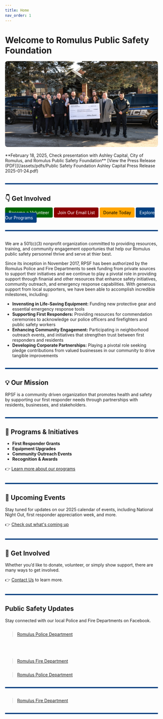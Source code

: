 ```yaml
---
title: Home
nav_order: 1
---
```


# Welcome to Romulus Public Safety Foundation

<img src="/assets/images/AshleyCapital4.jpg" alt="Ashley Capital Building" style="width: 100%; max-height: 400px; object-fit: cover; border-radius: 8px; margin-bottom: 1rem;" />
**February 18, 2025, Check presentation with Ashley Capital, City of Romulus, and Romulus Public Safety Foundation**
[View the Press Release (PDF)](/assets/pdfs/Public Safety Foundation Ashley  Capital Press Release 2025-01-24.pdf)

<hr style="border: none; height: 4px; background-color: #004080; margin: 2rem 0;" />

## 👇 Get Involved

<div style="display: flex items-center; gap: 0.2rem; flex-wrap: wrap;">
  <a href="/docs/Volunteer/" style="background-color:#006400; color:white; padding:0.5rem 0.75rem; border-radius:4px; text-decoration:none;">Become a Volunteer</a>
  <a href="/docs/Signup/" style="background-color:#8B0000; color:white; padding:00.5rem 0.75rem; border-radius:4px; text-decoration:none;">Join Our Email List</a>
  <a href="/docs/Donate/" style="background-color:#FFA500; color:black; padding:0.5rem 0.75rem; border-radius:4px; text-decoration:none;">Donate Today</a>
  <a href="/docs/Programs/" style="background-color:#004080; color:white; padding:0.5rem 0.75rem; border-radius:4px; text-decoration:none;">Explore Our Programs</a>
</div>


<hr style="border: none; height: 4px; background-color: #004080; margin: 2rem 0;" />

We are a 501(c)(3) nonprofit organization committed to providing resources, training, and community engagement opportunies that help our Romulus public safety personnel thrive and serve at thier best.

Since its inception in November 2017, RPSF has been authorized by the Romulus Police and Fire Departments to seek funding from private sources to support their initiatives and we continue to play a pivotal role in providing support through finanial and other resources that enhance safety initiatives, community outreach, and emergency response capabilities. With generous support from local supporters, we have been able to accomplish incredible milestones, including:

- **Invensting in Life-Saving Equipment:** Funding new protective gear and essential emergency response tools
- **Supporting First Responders:** Providing resources for commendation ceremonies to acknowledge our police officers and firefighters and public safety workers
- **Enhancing Community Engagement:** Participating in neighborhood outreach events, and initiatives that strengthen trust between first responders and residents
- **Developing Corporate Partnerships:** Playing a pivotal role seeking pledge contributions from valued businesses in our community to drive tangible improvements

<hr style="border: none; height: 4px; background-color: #004080; margin: 2rem 0;" />

## 💡 Our Mission

RPSF is a community driven organization that promotes health and safety by supporting our first responder needs through partnerships with residents, businesses, and stakeholders.

<hr style="border: none; height: 4px; background-color: #004080; margin: 2rem 0;" />

## 🚨 **Programs** & Initiatives

- **First Responder Grants**
- **Equipment Upgrades**
- **Community Outreach Events**
- **Recognition & Awards**

👉 [Learn more about our programs](docs/Programs.md)

<hr style="border: none; height: 4px; background-color: #004080; margin: 2rem 0;" />

## 📅 Upcoming **Events**

Stay tuned for updates on our 2025 calendar of events, including National Night Out, first responder appreciation week, and more.

👉 [Check out what's coming up](docs/Events.md)

<hr style="border: none; height: 4px; background-color: #004080; margin: 2rem 0;" />

## 🤝 Get Involved

Whether you’d like to donate, volunteer, or simply show support, there are many ways to get involved.

👉 [Contact Us](docs/ContactUs.md) to learn more.

<hr style="border: none; height: 4px; background-color: #004080; margin: 2rem 0;" />

## Public Safety Updates

Stay connected with our local Police and Fire Departments on Facebook.

<div style="display: flex; flex-wrap: wrap; gap: 20px; justify-content: center;">

  <div style="flex: 1; min-width: 300px;">
    <div class="fb-page" data-href="https://www.facebook.com/RomulusPoliceDepartment" data-tabs="timeline" data-width="340" data-height="500" data-small-header="true" data-adapt-container-width="true" data-hide-cover="false" data-show-facepile="true">
      <blockquote cite="https://www.facebook.com/RomulusPoliceDepartment" class="fb-xfbml-parse-ignore">
        <a href="https://www.facebook.com/RomulusPoliceDepartment">Romulus Police Department</a>
      </blockquote>
    </div>
  </div>

<hr style="border: none; height: 4px; background-color: #004080; margin: 2rem 0;" />

  <div style="flex: 1; min-width: 300px;">
    <div class="fb-page" data-href="https://www.facebook.com/romulusfiredepartment" data-tabs="timeline" data-width="340" data-height="500" data-small-header="true" data-adapt-container-width="true" data-hide-cover="false" data-show-facepile="true">
      <blockquote cite="https://www.facebook.com/romulusfiredepartment" class="fb-xfbml-parse-ignore">
        <a href="https://www.facebook.com/romulusfiredepartment">Romulus Fire Department</a>
      </blockquote>
    </div>
  </div>

</div>

<div class="fb-page" data-href="https://www.facebook.com/RomulusPD" data-tabs="timeline" data-width="340" data-height="500" data-small-header="false" data-adapt-container-width="true" data-hide-cover="false" data-show-facepile="true"><blockquote cite="https://www.facebook.com/RomulusPD" class="fb-xfbml-parse-ignore"><a href="https://www.facebook.com/RomulusPD">Romulus Police Department</a></blockquote></div>

<hr style="border: none; height: 4px; background-color: #004080; margin: 2rem 0;" />

<div class="fb-page" data-href="https://www.facebook.com/RomulusFD" data-tabs="timeline" data-width="340" data-height="500" data-small-header="false" data-adapt-container-width="true" data-hide-cover="false" data-show-facepile="true"><blockquote cite="https://www.facebook.com/RomulusFD" class="fb-xfbml-parse-ignore"><a href="https://www.facebook.com/RomulusFD">Romulus Fire Department</a></blockquote></div>
<hr style="border: none; height: 4px; background-color: #004080; margin: 2rem 0;" />

